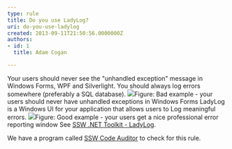 ```yaml
---
type: rule
title: Do you use LadyLog?
uri: do-you-use-ladylog
created: 2013-09-11T21:50:56.0000000Z
authors:
- id: 1
  title: Adam Cogan

---
```


 
Your users should never see the "unhandled exception" message in Windows Forms, WPF and Silverlight. You should always log errors somewhere (preferably a SQL database).
 ![](/SoftwareDevelopment/RulesForErrorHandling/PublishingImages/ladylog-bad.jpg)Figure: Bad example - your users should never have unhandled exceptions in Windows Forms
LadyLog is a Windows UI for your application that allows users to Log meaningful errors.
![](/SoftwareDevelopment/RulesForErrorHandling/PublishingImages/ladylog-good.jpg)Figure: Good example - your users get a nice professional error reporting window
See     [SSW .NET Toolkit - LadyLog](http&#58;//www.ssw.com.au/ssw/NetToolKit/04ExceptionReporter.aspx).

We have a program called [SSW Code Auditor](http&#58;//www.ssw.com.au/ssw/CodeAuditor/Default.aspx) to check for this rule.

